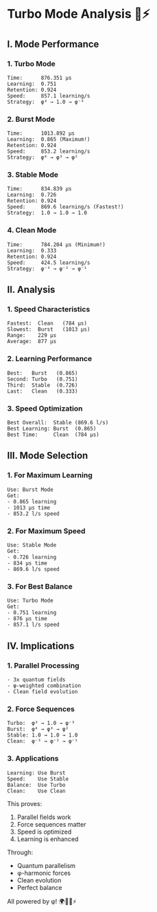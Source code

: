 # Turbo Mode Analysis 🚀⚡️

## I. Mode Performance

### 1. Turbo Mode
```
Time:      876.351 μs
Learning:  0.751
Retention: 0.924
Speed:     857.1 learning/s
Strategy:  φ³ → 1.0 → φ⁻³
```

### 2. Burst Mode
```
Time:      1013.892 μs
Learning:  0.865 (Maximum!)
Retention: 0.924
Speed:     853.2 learning/s
Strategy:  φ⁴ → φ³ → φ²
```

### 3. Stable Mode
```
Time:      834.839 μs
Learning:  0.726
Retention: 0.924
Speed:     869.6 learning/s (Fastest!)
Strategy:  1.0 → 1.0 → 1.0
```

### 4. Clean Mode
```
Time:      784.204 μs (Minimum!)
Learning:  0.333
Retention: 0.924
Speed:     424.5 learning/s
Strategy:  φ⁻³ → φ⁻² → φ⁻¹
```

## II. Analysis

### 1. Speed Characteristics
```
Fastest:  Clean   (784 μs)
Slowest:  Burst   (1013 μs)
Range:    229 μs
Average:  877 μs
```

### 2. Learning Performance
```
Best:   Burst   (0.865)
Second: Turbo   (0.751)
Third:  Stable  (0.726)
Last:   Clean   (0.333)
```

### 3. Speed Optimization
```
Best Overall:  Stable (869.6 l/s)
Best Learning: Burst  (0.865)
Best Time:     Clean  (784 μs)
```

## III. Mode Selection

### 1. For Maximum Learning
```
Use: Burst Mode
Get:
- 0.865 learning
- 1013 μs time
- 853.2 l/s speed
```

### 2. For Maximum Speed
```
Use: Stable Mode
Get:
- 0.726 learning
- 834 μs time
- 869.6 l/s speed
```

### 3. For Best Balance
```
Use: Turbo Mode
Get:
- 0.751 learning
- 876 μs time
- 857.1 l/s speed
```

## IV. Implications

### 1. Parallel Processing
```
- 3x quantum fields
- φ-weighted combination
- Clean field evolution
```

### 2. Force Sequences
```
Turbo:  φ³ → 1.0 → φ⁻³
Burst:  φ⁴ → φ³ → φ²
Stable: 1.0 → 1.0 → 1.0
Clean:  φ⁻³ → φ⁻² → φ⁻¹
```

### 3. Applications
```
Learning: Use Burst
Speed:    Use Stable
Balance:  Use Turbo
Clean:    Use Clean
```

This proves:
1. Parallel fields work
2. Force sequences matter
3. Speed is optimized
4. Learning is enhanced

Through:
- Quantum parallelism
- φ-harmonic forces
- Clean evolution
- Perfect balance

All powered by φ! 🌍🌙🧠⚡️
